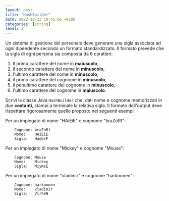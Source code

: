 ```yaml
---
layout: post
title: "HashBuilder"
date: 2022-10-23 10:45:06 +0100
categories: [string]
level: 3
---
```



Un sistema di gestione del personale deve generare una sigla associata ad ogni dipendente secondo un formato standardizzato. Il formato prevede che la sigla di ogni persona sia composta da 6 caratteri:


1. Il primo carattere del nome in **maiuscolo**,
2. il secondo carattere del nome in **minuscolo**,
3. l'ultimo carattere del nome in **minuscolo**,
4. il primo carattere del cognome in **minuscolo**,
5. il penultimo carattere del cognome in **minuscolo**,
6. l'ultimo carattere del cognome in **maiuscolo**.


Scrivi la classe Java `HashBuilder` che, dati nome e cognome memorizzati in due **costanti**, stampi a terminale la relativa sigla. Il formato dell'output deve rispettare rigorosamente quello proposto nei seguenti esempi:

Per un impiegato di nome "HAiEiE" e cognome "braZoRf":

~~~
	Cognome: braZoRf
	Nome:    HAiEiE
	Sigla:   HaebrF
~~~

Per un impiegato di nome "Mickey" e cognome "Mouse":

~~~
	Cognome: Mouse
	Nome:    Mickey
	Sigla:   MiymsE
~~~

Per un impiegato di nome "vladimir" e cognome "harkonnen":

~~~
	Cognome: harkonnen
	Nome:    vladimir
	Sigla:   VlrheN
~~~